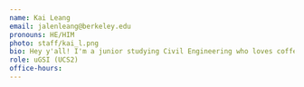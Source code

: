 ```yaml
---
name: Kai Leang
email: jalenleang@berkeley.edu
pronouns: HE/HIM
photo: staff/kai_l.png
bio: Hey y'all! I'm a junior studying Civil Engineering who loves coffee, music, public transit, and crosswords. Excited to meet everyone for a new semester of Data 8 :D
role: uGSI (UCS2)
office-hours: 
---
```

